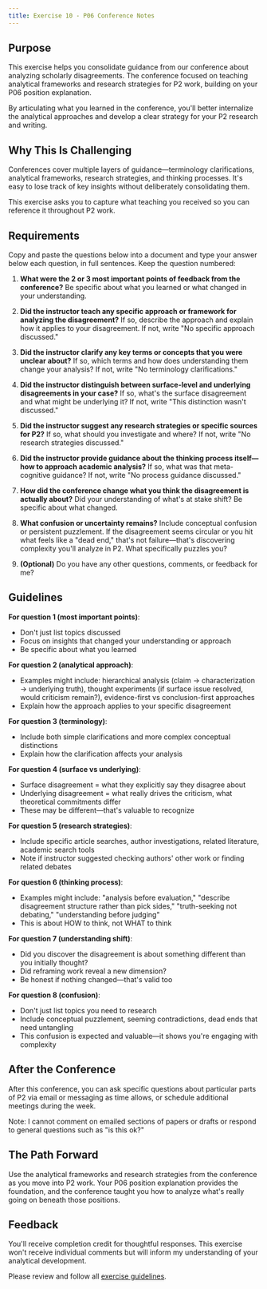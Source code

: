```yaml
---
title: Exercise 10 - P06 Conference Notes
---
```


## Purpose

This exercise helps you consolidate guidance from our conference about analyzing scholarly disagreements. The conference focused on teaching analytical frameworks and research strategies for P2 work, building on your P06 position explanation.

By articulating what you learned in the conference, you'll better internalize the analytical approaches and develop a clear strategy for your P2 research and writing.

## Why This Is Challenging

Conferences cover multiple layers of guidance—terminology clarifications, analytical frameworks, research strategies, and thinking processes. It's easy to lose track of key insights without deliberately consolidating them.

This exercise asks you to capture what teaching you received so you can reference it throughout P2 work.

## Requirements

Copy and paste the questions below into a document and type your answer below each question, in full sentences. Keep the question numbered:

1. **What were the 2 or 3 most important points of feedback from the conference?** Be specific about what you learned or what changed in your understanding.

2. **Did the instructor teach any specific approach or framework for analyzing the disagreement?** If so, describe the approach and explain how it applies to your disagreement. If not, write "No specific approach discussed."

3. **Did the instructor clarify any key terms or concepts that you were unclear about?** If so, which terms and how does understanding them change your analysis? If not, write "No terminology clarifications."

4. **Did the instructor distinguish between surface-level and underlying disagreements in your case?** If so, what's the surface disagreement and what might be underlying it? If not, write "This distinction wasn't discussed."

5. **Did the instructor suggest any research strategies or specific sources for P2?** If so, what should you investigate and where? If not, write "No research strategies discussed."

6. **Did the instructor provide guidance about the thinking process itself—how to approach academic analysis?** If so, what was that meta-cognitive guidance? If not, write "No process guidance discussed."

7. **How did the conference change what you think the disagreement is actually about?** Did your understanding of what's at stake shift? Be specific about what changed.

8. **What confusion or uncertainty remains?** Include conceptual confusion or persistent puzzlement. If the disagreement seems circular or you hit what feels like a "dead end," that's not failure—that's discovering complexity you'll analyze in P2. What specifically puzzles you?

9. **(Optional)** Do you have any other questions, comments, or feedback for me?

## Guidelines

**For question 1 (most important points)**:
- Don't just list topics discussed
- Focus on insights that changed your understanding or approach
- Be specific about what you learned

**For question 2 (analytical approach)**:
- Examples might include: hierarchical analysis (claim → characterization → underlying truth), thought experiments (if surface issue resolved, would criticism remain?), evidence-first vs conclusion-first approaches
- Explain how the approach applies to your specific disagreement

**For question 3 (terminology)**:
- Include both simple clarifications and more complex conceptual distinctions
- Explain how the clarification affects your analysis

**For question 4 (surface vs underlying)**:
- Surface disagreement = what they explicitly say they disagree about
- Underlying disagreement = what really drives the criticism, what theoretical commitments differ
- These may be different—that's valuable to recognize

**For question 5 (research strategies)**:
- Include specific article searches, author investigations, related literature, academic search tools
- Note if instructor suggested checking authors' other work or finding related debates

**For question 6 (thinking process)**:
- Examples might include: "analysis before evaluation," "describe disagreement structure rather than pick sides," "truth-seeking not debating," "understanding before judging"
- This is about HOW to think, not WHAT to think

**For question 7 (understanding shift)**:
- Did you discover the disagreement is about something different than you initially thought?
- Did reframing work reveal a new dimension?
- Be honest if nothing changed—that's valid too

**For question 8 (confusion)**:
- Don't just list topics you need to research
- Include conceptual puzzlement, seeming contradictions, dead ends that need untangling
- This confusion is expected and valuable—it shows you're engaging with complexity

## After the Conference

After this conference, you can ask specific questions about particular parts of P2 via email or messaging as time allows, or schedule additional meetings during the week.

Note: I cannot comment on emailed sections of papers or drafts or respond to general questions such as "is this ok?"

## The Path Forward

Use the analytical frameworks and research strategies from the conference as you move into P2 work. Your P06 position explanation provides the foundation, and the conference taught you how to analyze what's really going on beneath those positions.

## Feedback

You'll receive completion credit for thoughtful responses. This exercise won't receive individual comments but will inform my understanding of your analytical development.

Please review and follow all [exercise guidelines](/course-ntw2029/assignments/general/exercise-guidelines).
